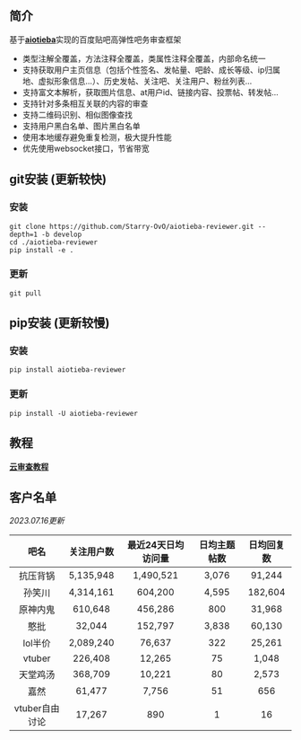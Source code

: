 ## 简介

基于[**aiotieba**](https://github.com/Starry-OvO/aiotieba)实现的百度贴吧高弹性吧务审查框架

+ 类型注解全覆盖，方法注释全覆盖，类属性注释全覆盖，内部命名统一
+ 支持获取用户主页信息（包括个性签名、发帖量、吧龄、成长等级、ip归属地、虚拟形象信息...）、历史发帖、关注吧、关注用户、粉丝列表...
+ 支持富文本解析，获取图片信息、at用户id、链接内容、投票帖、转发帖...
+ 支持针对多条相互关联的内容的审查
+ 支持二维码识别、相似图像查找
+ 支持用户黑白名单、图片黑白名单
+ 使用本地缓存避免重复检测，极大提升性能
+ 优先使用websocket接口，节省带宽

## git安装 (更新较快)

### 安装

```shell
git clone https://github.com/Starry-OvO/aiotieba-reviewer.git --depth=1 -b develop
cd ./aiotieba-reviewer
pip install -e .
```

### 更新

```shell
git pull
```

## pip安装 (更新较慢)

### 安装

```shell
pip install aiotieba-reviewer
```

### 更新

```shell
pip install -U aiotieba-reviewer
```

## 教程

[**云审查教程**](tutorial/reviewer.md)

## 客户名单

*2023.07.16更新*

|      吧名      | 关注用户数 | 最近24天日均访问量 | 日均主题帖数 | 日均回复数 |
| :------------: | :--------: | :----------------: | :----------: | :--------: |
|    抗压背锅    | 5,135,948  |     1,490,521      |    3,076     |   91,244   |
|     孙笑川     | 4,314,161  |      604,200       |    4,595     |  182,604   |
|    原神内鬼    |  610,648   |      456,286       |     800      |   31,968   |
|      憨批      |   32,044   |      152,797       |    3,838     |   60,130   |
|    lol半价     | 2,089,240  |       76,637       |     322      |   25,261   |
|     vtuber     |  226,408   |       12,265       |      75      |   1,048    |
|    天堂鸡汤    |  368,709   |       10,221       |      80      |   2,573    |
|      嘉然      |   61,477   |       7,756        |      51      |    656     |
| vtuber自由讨论 |   17,267   |        890         |      1       |     16     |
